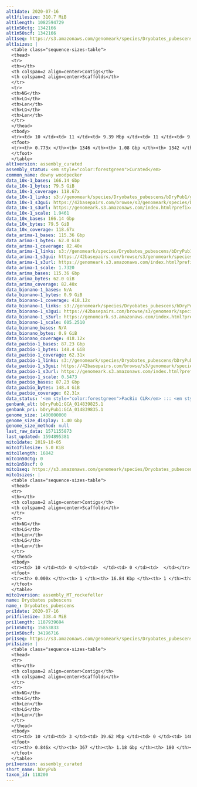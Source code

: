 ```yaml
---
alt1date: 2020-07-16
alt1filesize: 310.7 MiB
alt1length: 1082594729
alt1n50ctg: 1342166
alt1n50scf: 1342166
alt1seq: https://s3.amazonaws.com/genomeark/species/Dryobates_pubescens/bDryPub1/assembly_curated/bDryPub1.alt.cur.20200716.fasta.gz
alt1sizes: |
  <table class="sequence-sizes-table">
  <thead>
  <tr>
  <th></th>
  <th colspan=2 align=center>Contigs</th>
  <th colspan=2 align=center>Scaffolds</th>
  </tr>
  <tr>
  <th>NG</th>
  <th>LG</th>
  <th>Len</th>
  <th>LG</th>
  <th>Len</th>
  </tr>
  </thead>
  <tbody>
  <tr><td> 10 </td><td> 11 </td><td> 9.39 Mbp </td><td> 11 </td><td> 9.39 Mbp </td></tr>  <tr><td> 20 </td><td> 31 </td><td> 5.33 Mbp </td><td> 31 </td><td> 5.33 Mbp </td></tr>  <tr><td> 30 </td><td> 63 </td><td> 3.30 Mbp </td><td> 63 </td><td> 3.30 Mbp </td></tr>  <tr><td> 40 </td><td> 118 </td><td> 2.11 Mbp </td><td> 118 </td><td> 2.11 Mbp </td></tr>  <tr style="background-color:#cccccc;"><td> 50 </td><td> 202 </td><td> 1.34 Mbp </td><td> 202 </td><td> 1.34 Mbp </td></tr>  <tr><td> 60 </td><td> 334 </td><td> 0.82 Mbp </td><td> 334 </td><td> 0.82 Mbp </td></tr>  <tr><td> 70 </td><td> 570 </td><td> 414.46 Kbp </td><td> 570 </td><td> 414.46 Kbp </td></tr>  <tr><td> 80 </td><td> 0 </td><td>  </td><td> 0 </td><td>  </td></tr>  <tr><td> 90 </td><td> 0 </td><td>  </td><td> 0 </td><td>  </td></tr>  <tr><td> 100 </td><td> 0 </td><td>  </td><td> 0 </td><td>  </td></tr>  </tbody>
  <tfoot>
  <tr><th> 0.773x </th><th> 1346 </th><th> 1.08 Gbp </th><th> 1342 </th><th> 1.08 Gbp </th></tr>
  </tfoot>
  </table>
alt1version: assembly_curated
assembly_status: <em style="color:forestgreen">Curated</em>
common_name: downy woodpecker
data_10x-1_bases: 166.14 Gbp
data_10x-1_bytes: 79.5 GiB
data_10x-1_coverage: 118.67x
data_10x-1_links: s3://genomeark/species/Dryobates_pubescens/bDryPub1/genomic_data/10x/<br>
data_10x-1_s3gui: https://42basepairs.com/browse/s3/genomeark/species/Dryobates_pubescens/bDryPub1/genomic_data/10x/
data_10x-1_s3url: https://genomeark.s3.amazonaws.com/index.html?prefix=species/Dryobates_pubescens/bDryPub1/genomic_data/10x/
data_10x-1_scale: 1.9461
data_10x_bases: 166.14 Gbp
data_10x_bytes: 79.5 GiB
data_10x_coverage: 118.67x
data_arima-1_bases: 115.36 Gbp
data_arima-1_bytes: 62.0 GiB
data_arima-1_coverage: 82.40x
data_arima-1_links: s3://genomeark/species/Dryobates_pubescens/bDryPub1/genomic_data/arima/<br>
data_arima-1_s3gui: https://42basepairs.com/browse/s3/genomeark/species/Dryobates_pubescens/bDryPub1/genomic_data/arima/
data_arima-1_s3url: https://genomeark.s3.amazonaws.com/index.html?prefix=species/Dryobates_pubescens/bDryPub1/genomic_data/arima/
data_arima-1_scale: 1.7320
data_arima_bases: 115.36 Gbp
data_arima_bytes: 62.0 GiB
data_arima_coverage: 82.40x
data_bionano-1_bases: N/A
data_bionano-1_bytes: 0.9 GiB
data_bionano-1_coverage: 418.12x
data_bionano-1_links: s3://genomeark/species/Dryobates_pubescens/bDryPub1/genomic_data/bionano/<br>
data_bionano-1_s3gui: https://42basepairs.com/browse/s3/genomeark/species/Dryobates_pubescens/bDryPub1/genomic_data/bionano/
data_bionano-1_s3url: https://genomeark.s3.amazonaws.com/index.html?prefix=species/Dryobates_pubescens/bDryPub1/genomic_data/bionano/
data_bionano-1_scale: 605.2510
data_bionano_bases: N/A
data_bionano_bytes: 0.9 GiB
data_bionano_coverage: 418.12x
data_pacbio-1_bases: 87.23 Gbp
data_pacbio-1_bytes: 148.4 GiB
data_pacbio-1_coverage: 62.31x
data_pacbio-1_links: s3://genomeark/species/Dryobates_pubescens/bDryPub1/genomic_data/pacbio/<br>
data_pacbio-1_s3gui: https://42basepairs.com/browse/s3/genomeark/species/Dryobates_pubescens/bDryPub1/genomic_data/pacbio/
data_pacbio-1_s3url: https://genomeark.s3.amazonaws.com/index.html?prefix=species/Dryobates_pubescens/bDryPub1/genomic_data/pacbio/
data_pacbio-1_scale: 0.5473
data_pacbio_bases: 87.23 Gbp
data_pacbio_bytes: 148.4 GiB
data_pacbio_coverage: 62.31x
data_status: '<em style="color:forestgreen">PacBio CLR</em> ::: <em style="color:forestgreen">10x</em> ::: <em style="color:forestgreen">Arima</em>'
genbank_alt: bDryPub1:GCA_014839825.1
genbank_pri: bDryPub1:GCA_014839835.1
genome_size: 1400000000
genome_size_display: 1.40 Gbp
genome_size_method: null
last_raw_data: 1571155873
last_updated: 1594895381
mito1date: 2019-10-05
mito1filesize: 5.0 KiB
mito1length: 16842
mito1n50ctg: 0
mito1n50scf: 0
mito1seq: https://s3.amazonaws.com/genomeark/species/Dryobates_pubescens/bDryPub1/assembly_MT_rockefeller/bDryPub1.MT.20191005.fasta.gz
mito1sizes: |
  <table class="sequence-sizes-table">
  <thead>
  <tr>
  <th></th>
  <th colspan=2 align=center>Contigs</th>
  <th colspan=2 align=center>Scaffolds</th>
  </tr>
  <tr>
  <th>NG</th>
  <th>LG</th>
  <th>Len</th>
  <th>LG</th>
  <th>Len</th>
  </tr>
  </thead>
  <tbody>
  <tr><td> 10 </td><td> 0 </td><td>  </td><td> 0 </td><td>  </td></tr>  <tr><td> 20 </td><td> 0 </td><td>  </td><td> 0 </td><td>  </td></tr>  <tr><td> 30 </td><td> 0 </td><td>  </td><td> 0 </td><td>  </td></tr>  <tr><td> 40 </td><td> 0 </td><td>  </td><td> 0 </td><td>  </td></tr>  <tr style="background-color:#cccccc;"><td> 50 </td><td> 0 </td><td style="background-color:#ff8888;">  </td><td> 0 </td><td style="background-color:#ff8888;">  </td></tr>  <tr><td> 60 </td><td> 0 </td><td>  </td><td> 0 </td><td>  </td></tr>  <tr><td> 70 </td><td> 0 </td><td>  </td><td> 0 </td><td>  </td></tr>  <tr><td> 80 </td><td> 0 </td><td>  </td><td> 0 </td><td>  </td></tr>  <tr><td> 90 </td><td> 0 </td><td>  </td><td> 0 </td><td>  </td></tr>  <tr><td> 100 </td><td> 0 </td><td>  </td><td> 0 </td><td>  </td></tr>  </tbody>
  <tfoot>
  <tr><th> 0.000x </th><th> 1 </th><th> 16.84 Kbp </th><th> 1 </th><th> 16.84 Kbp </th></tr>
  </tfoot>
  </table>
mito1version: assembly_MT_rockefeller
name: Dryobates pubescens
name_: Dryobates_pubescens
pri1date: 2020-07-16
pri1filesize: 338.4 MiB
pri1length: 1187939694
pri1n50ctg: 15853833
pri1n50scf: 34196716
pri1seq: https://s3.amazonaws.com/genomeark/species/Dryobates_pubescens/bDryPub1/assembly_curated/bDryPub1.pri.cur.20200716.fasta.gz
pri1sizes: |
  <table class="sequence-sizes-table">
  <thead>
  <tr>
  <th></th>
  <th colspan=2 align=center>Contigs</th>
  <th colspan=2 align=center>Scaffolds</th>
  </tr>
  <tr>
  <th>NG</th>
  <th>LG</th>
  <th>Len</th>
  <th>LG</th>
  <th>Len</th>
  </tr>
  </thead>
  <tbody>
  <tr><td> 10 </td><td> 3 </td><td> 39.62 Mbp </td><td> 0 </td><td> 140.16 Mbp </td></tr>  <tr><td> 20 </td><td> 7 </td><td> 31.18 Mbp </td><td> 3 </td><td> 49.94 Mbp </td></tr>  <tr><td> 30 </td><td> 11 </td><td> 27.07 Mbp </td><td> 6 </td><td> 47.22 Mbp </td></tr>  <tr><td> 40 </td><td> 18 </td><td> 19.88 Mbp </td><td> 9 </td><td> 43.95 Mbp </td></tr>  <tr style="background-color:#cccccc;"><td> 50 </td><td> 25 </td><td style="background-color:#88ff88;"> 15.85 Mbp </td><td> 12 </td><td style="background-color:#88ff88;"> 34.20 Mbp </td></tr>  <tr><td> 60 </td><td> 36 </td><td> 10.26 Mbp </td><td> 17 </td><td> 24.56 Mbp </td></tr>  <tr><td> 70 </td><td> 54 </td><td> 6.21 Mbp </td><td> 24 </td><td> 17.78 Mbp </td></tr>  <tr><td> 80 </td><td> 92 </td><td> 1.67 Mbp </td><td> 33 </td><td> 9.87 Mbp </td></tr>  <tr><td> 90 </td><td> 0 </td><td>  </td><td> 0 </td><td>  </td></tr>  <tr><td> 100 </td><td> 0 </td><td>  </td><td> 0 </td><td>  </td></tr>  </tbody>
  <tfoot>
  <tr><th> 0.846x </th><th> 367 </th><th> 1.18 Gbp </th><th> 180 </th><th> 1.19 Gbp </th></tr>
  </tfoot>
  </table>
pri1version: assembly_curated
short_name: bDryPub
taxon_id: 118200
---
```

